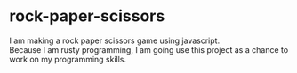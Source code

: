 # rock-paper-scissors
I am making a rock paper scissors game using javascript. <br>
Because I am rusty programming, I am going use this project 
as a chance to work on my programming skills. 
